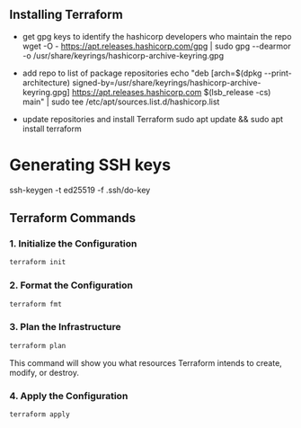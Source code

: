 ## Installing Terraform
- get gpg keys to identify the hashicorp developers who maintain the repo
wget -O - https://apt.releases.hashicorp.com/gpg | sudo gpg --dearmor -o /usr/share/keyrings/hashicorp-archive-keyring.gpg

- add repo to list of package repositories
echo "deb [arch=$(dpkg --print-architecture) signed-by=/usr/share/keyrings/hashicorp-archive-keyring.gpg] https://apt.releases.hashicorp.com $(lsb_release -cs) main" | sudo tee /etc/apt/sources.list.d/hashicorp.list

- update repositories and install Terraform
sudo apt update && sudo apt install terraform

# Generating SSH keys
ssh-keygen -t ed25519 -f .ssh/do-key

## Terraform Commands

### 1. Initialize the Configuration
```bash
terraform init
```

### 2. Format the Configuration
```bash
terraform fmt
```

### 3. Plan the Infrastructure
```bash
terraform plan
```

This command will show you what resources Terraform intends to create, modify, or destroy.

### 4. Apply the Configuration
```bash
terraform apply
```
